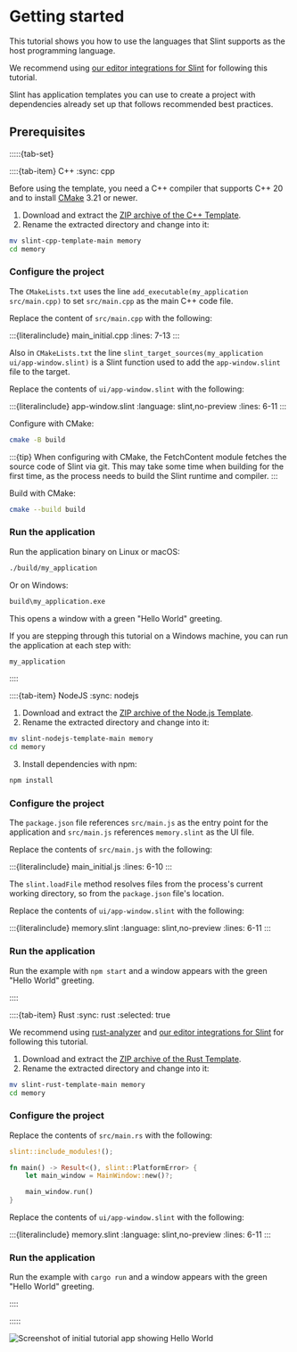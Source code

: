 <!-- Copyright © SixtyFPS GmbH <info@slint.dev> ; SPDX-License-Identifier: MIT -->

# Getting started

This tutorial shows you how to use the languages that Slint supports as the host programming language.

We recommend using [our editor integrations for Slint](https://github.com/slint-ui/slint/tree/master/editors) for following this tutorial.

Slint has application templates you can use to create a project with dependencies already set up that follows recommended best practices.

## Prerequisites

:::::{tab-set}

::::{tab-item} C++
:sync: cpp

Before using the template, you need a C++ compiler that supports C++ 20 and to install [CMake](https://cmake.org/download/) 3.21 or newer.

1. Download and extract the [ZIP archive of the C++ Template](https://github.com/slint-ui/slint-cpp-template/archive/refs/heads/main.zip).
2. Rename the extracted directory and change into it:

```sh
mv slint-cpp-template-main memory
cd memory
```

### Configure the project

The `CMakeLists.txt` uses the line `add_executable(my_application src/main.cpp)` to set `src/main.cpp` as the main C++ code file.

Replace the content of `src/main.cpp` with the following:

:::{literalinclude} main_initial.cpp
:lines: 7-13
:::

Also in `CMakeLists.txt` the line
`slint_target_sources(my_application ui/app-window.slint)` is a Slint function used to
add the `app-window.slint` file to the target.

Replace the contents of `ui/app-window.slint` with the following:

:::{literalinclude} app-window.slint
:language: slint,no-preview
:lines: 6-11
:::

Configure with CMake:

```sh
cmake -B build
```

:::{tip}
When configuring with CMake, the FetchContent module fetches the source code of Slint via git.
This may take some time when building for the first time, as the process needs to build
the Slint runtime and compiler.
:::

Build with CMake:

```sh
cmake --build build
```

### Run the application

Run the application binary on Linux or macOS:

```sh
./build/my_application
```

Or on Windows:

```sh
build\my_application.exe
```

This opens a window with a green "Hello World" greeting.

If you are stepping through this tutorial on a Windows machine, you can run the application at each step with:

```sh
my_application
```

::::

::::{tab-item} NodeJS
:sync: nodejs

1. Download and extract the [ZIP archive of the Node.js Template](https://github.com/slint-ui/slint-nodejs-template/archive/refs/heads/main.zip).
2. Rename the extracted directory and change into it:

```sh
mv slint-nodejs-template-main memory
cd memory
```
3. Install dependencies with npm:

```sh
npm install
```

### Configure the project

The `package.json` file references `src/main.js` as the entry point for the application and `src/main.js` references `memory.slint` as the UI file.

Replace the contents of `src/main.js` with the following:

:::{literalinclude} main_initial.js
:lines: 6-10
:::

The `slint.loadFile` method resolves files from the process's current working directory, so from the `package.json` file's location.

Replace the contents of `ui/app-window.slint` with the following:

:::{literalinclude} memory.slint
:language: slint,no-preview
:lines: 6-11
:::

### Run the application

Run the example with `npm start` and a window appears with the green "Hello World" greeting.

::::

::::{tab-item} Rust
:sync: rust
:selected: true

We recommend using [rust-analyzer](https://rust-analyzer.github.io) and [our editor integrations for Slint](https://github.com/slint-ui/slint/tree/master/editors) for following this tutorial.

1. Download and extract the [ZIP archive of the Rust Template](https://github.com/slint-ui/slint-rust-template/archive/refs/heads/main.zip).
2. Rename the extracted directory and change into it:

```sh
mv slint-rust-template-main memory
cd memory
```

### Configure the project

Replace the contents of `src/main.rs` with the following:

```rust
slint::include_modules!();

fn main() -> Result<(), slint::PlatformError> {
    let main_window = MainWindow::new()?;

    main_window.run()
}
```

Replace the contents of `ui/app-window.slint` with the following:

:::{literalinclude} memory.slint
:language: slint,no-preview
:lines: 6-11
:::

### Run the application

Run the example with `cargo run` and a window appears with the green "Hello World" greeting.

::::

:::::

![Screenshot of initial tutorial app showing Hello World](https://slint.dev/blog/memory-game-tutorial/getting-started.png "Hello World")
